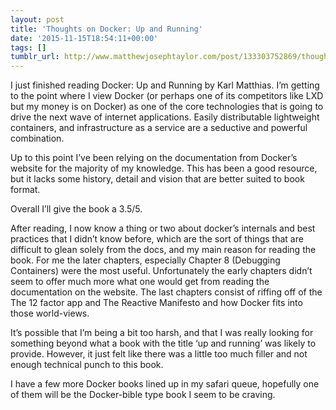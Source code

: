 ```yaml
---
layout: post
title: 'Thoughts on Docker: Up and Running'
date: '2015-11-15T18:54:11+00:00'
tags: []
tumblr_url: http://www.matthewjosephtaylor.com/post/133303752869/thoughts-on-docker-up-and-running
---
```

I just finished reading Docker: Up and Running by Karl Matthias. I’m getting to the point where I view Docker (or perhaps one of its competitors like LXD but my money is on Docker) as one of the core technologies that is going to drive the next wave of internet applications. Easily distributable lightweight containers, and infrastructure as a service are a seductive and powerful combination.

Up to this point I’ve been relying on the documentation from Docker’s website for the majority of my knowledge. This has been a good resource, but it lacks some history, detail and vision that are better suited to book format.

Overall I’ll give the book a 3.5/5.

After reading, I now know a thing or two about docker’s internals and best practices that I didn’t know before, which are the sort of things that are difficult to glean solely from the docs, and my main reason for reading the book. For me the later chapters, especially Chapter 8 (Debugging Containers) were the most useful. Unfortunately the early chapters didn’t seem to offer much more what one would get from reading the documentation on the website. The last chapters consist of riffing off of the The 12 factor app and The Reactive Manifesto and how Docker fits into those world-views.

It’s possible that I’m being a bit too harsh, and that I was really looking for something beyond what a book with the title ‘up and running’ was likely to provide. However, it just felt like there was a little too much filler and not enough technical punch to this book.

I have a few more Docker books lined up in my safari queue, hopefully one of them will be the Docker-bible type book I seem to be craving.
